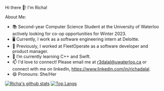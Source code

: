 Hi there 👋! I'm Richa! 

About Me: 

- 📚 Second-year Computer Science Student at the University of Waterloo actively looking for co-op opportunities for Winter 2023.
- 🖥️ Currently, I work as a software engineering intern at Deloitte.
- 🔭 Previously, I worked at FleetOperate as a software developer and product manager. 
- 🌱 I’m currently learning C++ and Swift. 
- 📫 I'd love to connect! Please email me at r3dalal@uwaterloo.ca or connect with me on linkedln, https://www.linkedin.com/in/richadalal.
- 😄 Pronouns: She/Her

[![Richa's github stats](https://github-readme-stats.vercel.app/api?username=richadalal)](https://github.com/richadalal/github-readme-stats)
[![Top Langs](https://github-readme-stats.vercel.app/api/top-langs/?username=richadalal&layout=compact)](https://github.com/richadalal/github-readme-stats)
